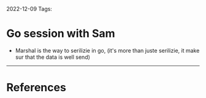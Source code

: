 2022-12-09
Tags:

# Go session with Sam 

- Marshal is the way to serilizie in go, (it's more than juste serilizie, 
    it make sur that the data is well send)

---
# References

